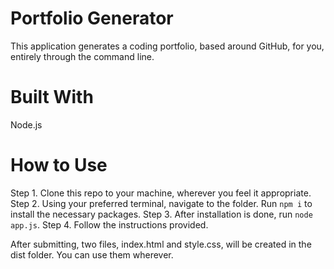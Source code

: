 # Portfolio Generator

This application generates a coding portfolio, based around GitHub, for you, entirely through the command line.

# Built With
Node.js

# How to Use

Step 1. Clone this repo to your machine, wherever you feel it appropriate.
Step 2. Using your preferred terminal, navigate to the folder. Run `npm i` to install the necessary packages.
Step 3. After installation is done, run `node app.js`.
Step 4. Follow the instructions provided.

After submitting, two files, index.html and style.css, will be created in the dist folder. You can use them wherever.
